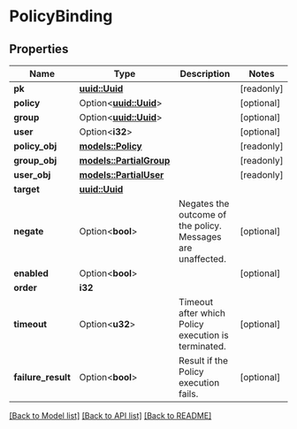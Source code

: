 # PolicyBinding

## Properties

Name | Type | Description | Notes
------------ | ------------- | ------------- | -------------
**pk** | [**uuid::Uuid**](uuid::Uuid.md) |  | [readonly]
**policy** | Option<[**uuid::Uuid**](uuid::Uuid.md)> |  | [optional]
**group** | Option<[**uuid::Uuid**](uuid::Uuid.md)> |  | [optional]
**user** | Option<**i32**> |  | [optional]
**policy_obj** | [**models::Policy**](Policy.md) |  | [readonly]
**group_obj** | [**models::PartialGroup**](PartialGroup.md) |  | [readonly]
**user_obj** | [**models::PartialUser**](PartialUser.md) |  | [readonly]
**target** | [**uuid::Uuid**](uuid::Uuid.md) |  | 
**negate** | Option<**bool**> | Negates the outcome of the policy. Messages are unaffected. | [optional]
**enabled** | Option<**bool**> |  | [optional]
**order** | **i32** |  | 
**timeout** | Option<**u32**> | Timeout after which Policy execution is terminated. | [optional]
**failure_result** | Option<**bool**> | Result if the Policy execution fails. | [optional]

[[Back to Model list]](../README.md#documentation-for-models) [[Back to API list]](../README.md#documentation-for-api-endpoints) [[Back to README]](../README.md)


